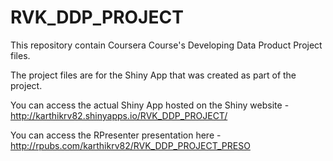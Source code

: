 # RVK_DDP_PROJECT
This repository contain Coursera Course's Developing Data Product Project files.

The project files are for the Shiny App that was created as part of the project.

You can access the actual Shiny App hosted on the Shiny website - http://karthikrv82.shinyapps.io/RVK_DDP_PROJECT/

You can access the RPresenter presentation here - http://rpubs.com/karthikrv82/RVK_DDP_PROJECT_PRESO
